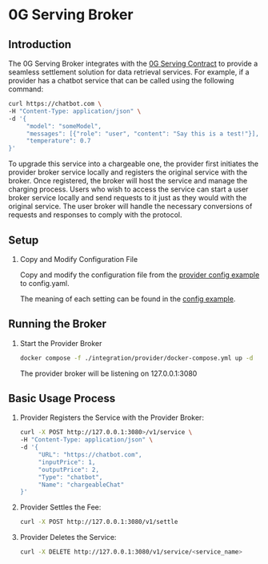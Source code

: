 # 0G Serving Broker

## Introduction

The 0G Serving Broker integrates with the [0G Serving Contract](https://github.com/0glabs/0g-serving-contract) to provide a seamless settlement solution for data retrieval services. For example, if a provider has a chatbot service that can be called using the following command:

```sh
curl https://chatbot.com \
-H "Content-Type: application/json" \
-d '{
     "model": "someModel",
     "messages": [{"role": "user", "content": "Say this is a test!"}],
     "temperature": 0.7
}'
```

To upgrade this service into a chargeable one, the provider first initiates the provider broker service locally and registers the original service with the broker. Once registered, the broker will host the service and manage the charging process. Users who wish to access the service can start a user broker service locally and send requests to it just as they would with the original service. The user broker will handle the necessary conversions of requests and responses to comply with the protocol.

## Setup

1. Copy and Modify Configuration File

   Copy and modify the configuration file from the [provider config example](config-example-provider.yaml) to config.yaml.

   The meaning of each setting can be found in the [config example](config-example-all.yaml).

## Running the Broker

1. Start the Provider Broker

   ```sh
   docker compose -f ./integration/provider/docker-compose.yml up -d
   ```

   The provider broker will be listening on 127.0.0.1:3080

## Basic Usage Process

1. Provider Registers the Service with the Provider Broker:

   ```sh
   curl -X POST http://127.0.0.1:3080>/v1/service \
   -H "Content-Type: application/json" \
   -d '{
        "URL": "https://chatbot.com",
        "inputPrice": 1,
        "outputPrice": 2,
        "Type": "chatbot",
        "Name": "chargeableChat"
   }'
   ```

2. Provider Settles the Fee:

   ```sh
   curl -X POST http://127.0.0.1:3080/v1/settle
   ```

3. Provider Deletes the Service:

   ```sh
   curl -X DELETE http://127.0.0.1:3080/v1/service/<service_name>
   ```

